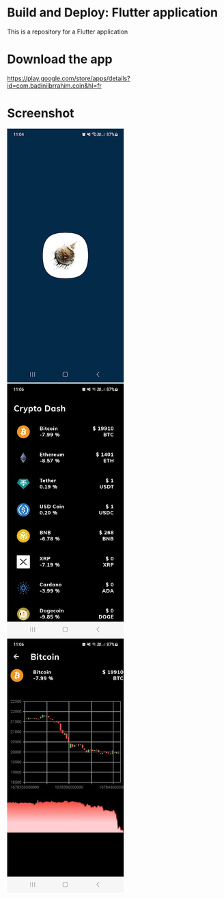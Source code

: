 # Build and Deploy: Flutter application
This is a repository for a Flutter application

# Download the app
https://play.google.com/store/apps/details?id=com.badiniibrrahim.coin&hl=fr

# Screenshot

![alt text](1.jpg)
![alt text](2.jpg)
![alt text](3.jpg)
